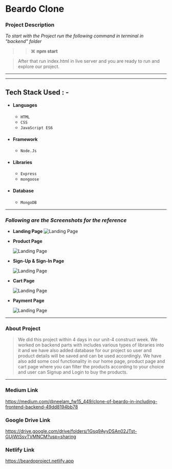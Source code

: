 # Beardo Clone

### Project Description

_To start with the Project run the following command in terminal in "backend" folder_

> > ⌘ **npm start**

> After that run index.html in live server and you are ready to run and explore our project.

---



---

## Tech Stack Used : -

- #### Languages
  - `HTML`
  - `CSS`
  - `JavaScript ES6`
- #### Framework
  - `Node.Js`
- #### Libraries
  - `Express`
  - `mongoose`
- #### Database
  - `MongoDB`

---

### _Following are the Screenshots for the reference_

- **Landing Page**
  ![Landing Page](https://miro.medium.com/max/1400/1*Zuwc_r5ReiIC3-obVc3RWw.jpeg)

- **Product Page**

  ![Landing Page](https://miro.medium.com/max/1400/1*S3T0tSTZCrZlOhspFJZSWw.jpeg)


- **Sign-Up & Sign-In Page**

  ![Landing Page](https://miro.medium.com/max/1400/1*6x8JMbVZWqQyU9vub9Reyg.jpeg)


- **Cart Page**

  ![Landing Page](https://miro.medium.com/max/875/0*qy8KRtpzkNYaFZ1N.png)

- **Payment Page**

  ![Landing Page](https://miro.medium.com/max/875/0*ZP_AX1On72rY4QQN.png)

---

### About Project

> We did this project within 4 days in our unit-4 construct week. We worked on backend parts with includes various types of libraries into it and we have also added database for our project so user and product details will be saved and can be used accordingly. We have also add some cool functionality in our home page, product page and cart page where you can filter the products according to your choice and user can Signup and Login to buy the products.

---

### Medium Link

https://medium.com/@neelam_fw15_449/clone-of-beardo-in-including-frontend-backend-49dd8194bb78

### Google Drive Link

https://drive.google.com/drive/folders/1Gsq9AyyDSAn02JTst-GUjWtSsvTVMNCM?usp=sharing


### Netlify Link
https://beardoproject.netlify.app
